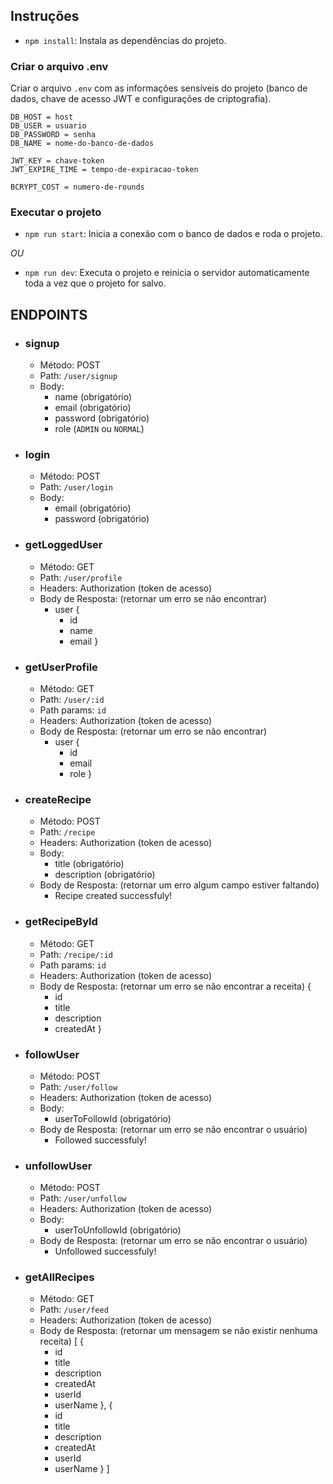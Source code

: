 ## Instruções

* `npm install`:
Instala as dependências do projeto.

### Criar o arquivo .env
Criar o arquivo `.env` com as informações sensíveis do projeto (banco de dados, chave de acesso JWT e configurações de criptografia).
```
DB_HOST = host
DB_USER = usuario
DB_PASSWORD = senha
DB_NAME = nome-do-banco-de-dados

JWT_KEY = chave-token
JWT_EXPIRE_TIME = tempo-de-expiracao-token

BCRYPT_COST = numero-de-rounds
```

### Executar o projeto

* `npm run start`: 
Inicia a conexão com o banco de dados e roda o projeto.

*OU*

* `npm run dev`:
Executa o projeto e reinicia o servidor automaticamente toda a vez que o projeto for salvo.

## ENDPOINTS 

* ### signup
  * Método: POST
  * Path: `/user/signup`
  * Body:
    * name (obrigatório)
    * email (obrigatório)
    * password (obrigatório)
    * role (`ADMIN` ou `NORMAL`)


* ### login
  * Método: POST
  * Path: `/user/login`
  * Body:
    * email (obrigatório)
    * password (obrigatório)   

* ### getLoggedUser
  * Método: GET
  * Path: `/user/profile`
  * Headers: Authorization (token de acesso)
  * Body de Resposta: (retornar um erro se não encontrar)
    * user {
      * id
      * name
      * email
    }

* ### getUserProfile
  * Método: GET
  * Path: `/user/:id`
  * Path params: `id`
  * Headers: Authorization (token de acesso)
  * Body de Resposta: (retornar um erro se não encontrar)
    * user {
      * id
      * email
      * role
    }

* ### createRecipe
  * Método: POST
  * Path: `/recipe`
  * Headers: Authorization (token de acesso)
  * Body:
    * title (obrigatório)
    * description (obrigatório)
  * Body de Resposta: (retornar um erro algum campo estiver faltando)
    * Recipe created successfuly!  

* ### getRecipeById
  * Método: GET
  * Path: `/recipe/:id`
  * Path params: `id`
  * Headers: Authorization (token de acesso)
  * Body de Resposta: (retornar um erro se não encontrar a receita)
    {
      * id
      * title
      * description
      * createdAt
    }    

* ### followUser
  * Método: POST
  * Path: `/user/follow`
  * Headers: Authorization (token de acesso)
  * Body:
    * userToFollowId (obrigatório)
  * Body de Resposta: (retornar um erro se não encontrar o usuário)
    * Followed successfuly! 

* ### unfollowUser
  * Método: POST
  * Path: `/user/unfollow`
  * Headers: Authorization (token de acesso)
  * Body:
    * userToUnfollowId (obrigatório)
  * Body de Resposta: (retornar um erro se não encontrar o usuário)
    * Unfollowed successfuly!    

* ### getAllRecipes
  * Método: GET
  * Path: `/user/feed`
  * Headers: Authorization (token de acesso)
  * Body de Resposta: (retornar um mensagem se não existir nenhuma receita)
    [
      {
      * id
      * title
      * description
      * createdAt
      * userId
      * userName
      },
      {
      * id
      * title
      * description
      * createdAt
      * userId
      * userName
      }
    ]
        